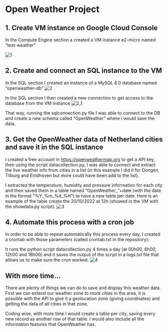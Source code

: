 # Open Weather Project

## 1. Create VM instance on Google Cloud Console

In the Compute Engine section a created a VM instance e2-micro named “test-weather”

![1](https://user-images.githubusercontent.com/74610219/196955481-e2607d84-4f81-474a-bb13-8369520a9038.png)

## 2. Create and connect an SQL instance to the VM

In the SQL section I created an instance of a MySQL 8.0 database named “openweather-db”
![2](https://user-images.githubusercontent.com/74610219/196955486-0699a7ae-725b-4c90-9c48-97a374362351.png)

In the SQL section I then created a new connection to get access to the database from the VM instance
![2_1](https://user-images.githubusercontent.com/74610219/196955487-3333d584-2b70-4532-8dbf-388d95e734e1.png)

That way, running the sqlconnection.py file I was able to connect to the DB and create a new schema called “OpenWeather” where I would save the data.

## 3. Get the OpenWeather data of Netherland cities and save it in the SQL instance

I created a free account in https://openweathermap.org to get a API key, then using the script datacollection.py, I was able to connect and extract the live weather info from cities in a list (in this example I did it for Dongen, Tilburg and Eindhoven but more could have been add to the list).

I extracted the temperature, humidity and pressure information for each city and then saved them in a table named “OpenWeather_”+date (with the date in the format "%Y_%m_%d_%H") to have a new table per date. 
Here is an example of the table create the 20/10/2022 at 12h (showed in the VM with the showdata.py script):
![3](https://user-images.githubusercontent.com/74610219/196955492-002c10f3-b02a-46c4-895d-7c9d70b59861.png)

## 4. Automate this process with a cron job

In order to be able to repeat automatically this process every day, I created a crontab with those parameters (called crontab.txt in the repository):

It runs the python script datacollection.py 4 times a day (at 00h00, 6h00, 12h00 and 18h00) and it saves the output of the script in a logs.txt file that allows us to make sure the cron worked. 
![4](https://user-images.githubusercontent.com/74610219/196955494-a717f50c-cfa8-4df2-bcc0-8c9b4ccbbe63.png)

## With more time…
There are plenty of things we can do to save and display this weather data. First we can extend our weather zone to more cities in the area, it is possible with the API to give it a geolocation zone (giving coordinates) and getting the data of all cities in that zone.

Coding wise, with more time I would create a table per city, saving every new record as another row of that table. I would also include all the information features that OpenWeather has. 
